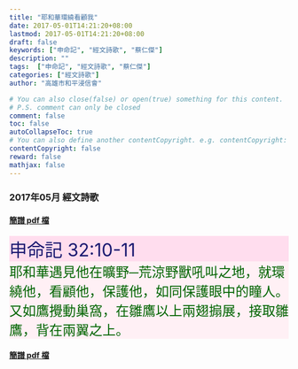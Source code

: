 ```yaml
---
title: "耶和華環繞看顧我"
date: 2017-05-01T14:21:20+08:00
lastmod: 2017-05-01T14:21:20+08:00
draft: false
keywords: ["申命記", "經文詩歌", "蔡仁傑"]
description: ""
tags:  ["申命記", "經文詩歌", "蔡仁傑"]
categories: ["經文詩歌"]
author: "高雄市和平浸信會"

# You can also close(false) or open(true) something for this content.
# P.S. comment can only be closed
comment: false
toc: false
autoCollapseToc: true
# You can also define another contentCopyright. e.g. contentCopyright: "This is another copyright."
contentCopyright: false
reward: false
mathjax: false
---
```


### 2017年05月 經文詩歌

#### [簡譜 pdf 檔](/pdf-h/h201705.pdf "耶和華環繞看顧我")

<div style="background-color:#FFDDEE"><font size="6", color="#191970">
申命記 32:10-11
</font>
</div>

<div style="background-color:#FFF0F5"><font size="5", color="#006400">
耶和華遇見他在曠野─荒涼野獸吼叫之地，就環繞他，看顧他，保護他，如同保護眼中的瞳人。又如鷹攪動巢窩，在雛鷹以上兩翅搧展，接取雛鷹，背在兩翼之上。
</font>
</div>

#### [簡譜 pdf 檔](/pdf-h/h201705.pdf "耶和華環繞看顧我")